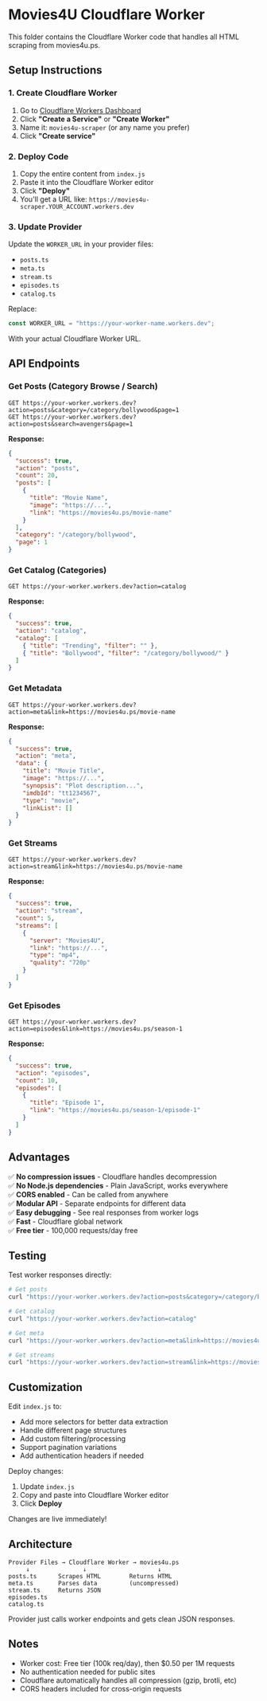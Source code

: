 # Movies4U Cloudflare Worker

This folder contains the Cloudflare Worker code that handles all HTML scraping from movies4u.ps.

## Setup Instructions

### 1. Create Cloudflare Worker

1. Go to [Cloudflare Workers Dashboard](https://dash.cloudflare.com/?to=/:account/workers)
2. Click **"Create a Service"** or **"Create Worker"**
3. Name it: `movies4u-scraper` (or any name you prefer)
4. Click **"Create service"**

### 2. Deploy Code

1. Copy the entire content from `index.js`
2. Paste it into the Cloudflare Worker editor
3. Click **"Deploy"**
4. You'll get a URL like: `https://movies4u-scraper.YOUR_ACCOUNT.workers.dev`

### 3. Update Provider

Update the `WORKER_URL` in your provider files:
- `posts.ts`
- `meta.ts`
- `stream.ts`
- `episodes.ts`
- `catalog.ts`

Replace:
```typescript
const WORKER_URL = "https://your-worker-name.workers.dev";
```

With your actual Cloudflare Worker URL.

## API Endpoints

### Get Posts (Category Browse / Search)

```
GET https://your-worker.workers.dev?action=posts&category=/category/bollywood&page=1
GET https://your-worker.workers.dev?action=posts&search=avengers&page=1
```

**Response:**
```json
{
  "success": true,
  "action": "posts",
  "count": 20,
  "posts": [
    {
      "title": "Movie Name",
      "image": "https://...",
      "link": "https://movies4u.ps/movie-name"
    }
  ],
  "category": "/category/bollywood",
  "page": 1
}
```

### Get Catalog (Categories)

```
GET https://your-worker.workers.dev?action=catalog
```

**Response:**
```json
{
  "success": true,
  "action": "catalog",
  "catalog": [
    { "title": "Trending", "filter": "" },
    { "title": "Bollywood", "filter": "/category/bollywood/" }
  ]
}
```

### Get Metadata

```
GET https://your-worker.workers.dev?action=meta&link=https://movies4u.ps/movie-name
```

**Response:**
```json
{
  "success": true,
  "action": "meta",
  "data": {
    "title": "Movie Title",
    "image": "https://...",
    "synopsis": "Plot description...",
    "imdbId": "tt1234567",
    "type": "movie",
    "linkList": []
  }
}
```

### Get Streams

```
GET https://your-worker.workers.dev?action=stream&link=https://movies4u.ps/movie-name
```

**Response:**
```json
{
  "success": true,
  "action": "stream",
  "count": 5,
  "streams": [
    {
      "server": "Movies4U",
      "link": "https://...",
      "type": "mp4",
      "quality": "720p"
    }
  ]
}
```

### Get Episodes

```
GET https://your-worker.workers.dev?action=episodes&link=https://movies4u.ps/season-1
```

**Response:**
```json
{
  "success": true,
  "action": "episodes",
  "count": 10,
  "episodes": [
    {
      "title": "Episode 1",
      "link": "https://movies4u.ps/season-1/episode-1"
    }
  ]
}
```

## Advantages

✅ **No compression issues** - Cloudflare handles decompression  
✅ **No Node.js dependencies** - Plain JavaScript, works everywhere  
✅ **CORS enabled** - Can be called from anywhere  
✅ **Modular API** - Separate endpoints for different data  
✅ **Easy debugging** - See real responses from worker logs  
✅ **Fast** - Cloudflare global network  
✅ **Free tier** - 100,000 requests/day free  

## Testing

Test worker responses directly:

```bash
# Get posts
curl "https://your-worker.workers.dev?action=posts&category=/category/bollywood&page=1"

# Get catalog
curl "https://your-worker.workers.dev?action=catalog"

# Get meta
curl "https://your-worker.workers.dev?action=meta&link=https://movies4u.ps/movie-name"

# Get streams
curl "https://your-worker.workers.dev?action=stream&link=https://movies4u.ps/movie-name"
```

## Customization

Edit `index.js` to:

- Add more selectors for better data extraction
- Handle different page structures
- Add custom filtering/processing
- Support pagination variations
- Add authentication headers if needed

Deploy changes:
1. Update `index.js` 
2. Copy and paste into Cloudflare Worker editor
3. Click **Deploy**

Changes are live immediately!

## Architecture

```
Provider Files → Cloudflare Worker → movies4u.ps
     ↓               ↓                    ↓
posts.ts      Scrapes HTML        Returns HTML
meta.ts       Parses data         (uncompressed)
stream.ts     Returns JSON
episodes.ts   
catalog.ts    
```

Provider just calls worker endpoints and gets clean JSON responses.

## Notes

- Worker cost: Free tier (100k req/day), then $0.50 per 1M requests
- No authentication needed for public sites
- Cloudflare automatically handles all compression (gzip, brotli, etc)
- CORS headers included for cross-origin requests
